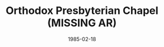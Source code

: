 ---
date: &id001 1985-02-18
end_date: null
location:
  address: San Jose
  city: MISSING
  state: AR
minister:
- end: 1990-07-01
  name: Jonathan Male
  start: 1985-02-18
  type: Pastor
ministers:
- Jonathan Male
name: Orthodox Presbyterian Chapel
names: null
origination_date: *id001
raw_data: "AR  San Jose\nOrthodox Presbyterian Chapel  (February 18, 1985\u2013 July\
  \ 1, 1990)\n(merged with Covenant Orthodox Presbyterian Church, July 1, 1990)\n\
  Pastor: Jonathan Male, 1985\u201390"
received_from: null
states:
- AR
status:
  active: false
  end_date: null
  reason: null
  received_from: null
  withdrawal_to: null
title: Orthodox Presbyterian Chapel (MISSING AR)
year_established:
- 1985

---